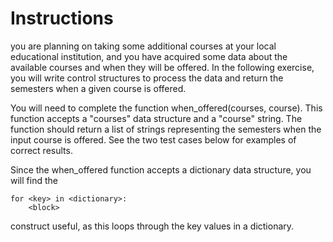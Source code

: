 # Instructions

you are planning on taking some additional courses at your local educational institution, and you have acquired some data about the available courses and when they will be offered. In the following exercise, you will write control structures to process the data and return the semesters when a given course is offered.

You will need to complete the function when_offered(courses, course). This function accepts a "courses" data structure and a "course" string. The function should return a list of strings representing the semesters when the input course is offered. See the two test cases below for examples of correct results.

Since the when_offered function accepts a dictionary data structure, you will find the

```
for <key> in <dictionary>:                  
    <block>
```

construct useful, as this loops through the key values in a dictionary.